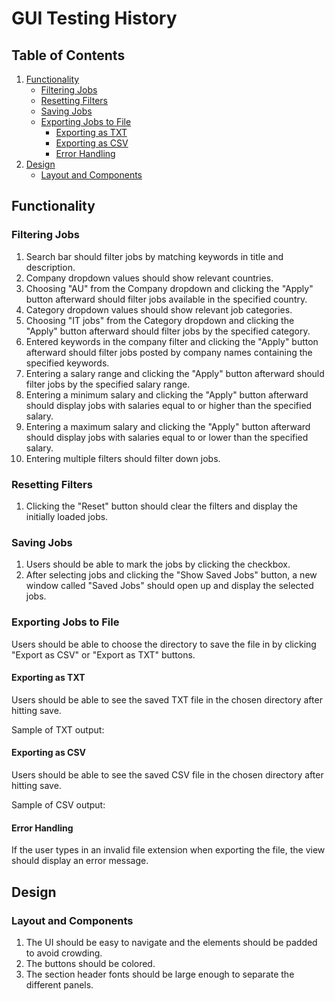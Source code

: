 # GUI Testing History

## Table of Contents
1. [Functionality](#functionality)
    - [Filtering Jobs](#filtering-jobs)
    - [Resetting Filters](#resetting-filters)
    - [Saving Jobs](#saving-jobs)
    - [Exporting Jobs to File](#exporting-jobs-to-file)
      - [Exporting as TXT](#exporting-as-txt)
      - [Exporting as CSV](#exporting-as-csv)
      - [Error Handling](#error-handling)
2. [Design](#design)
   - [Layout and Components](#layout-and-components)

## Functionality

### Filtering Jobs

1. Search bar should filter jobs by matching keywords in title and description.
2. Company dropdown values should show relevant countries.
3. Choosing "AU" from the Company dropdown and clicking the "Apply" button afterward should filter jobs available in the specified country.
3. Category dropdown values should show relevant job categories.
4. Choosing "IT jobs" from the Category dropdown and clicking the "Apply" button afterward should filter jobs by the specified category.
5. Entered keywords in the company filter and clicking the "Apply" button afterward should filter jobs posted by company names containing the specified keywords.
6. Entering a salary range and clicking the "Apply" button afterward should filter jobs by the specified salary range.
7. Entering a minimum salary and clicking the "Apply" button afterward should display jobs with salaries equal to or higher than the specified salary.
8. Entering a maximum salary and clicking the "Apply" button afterward should display jobs with salaries equal to or lower than the specified salary.
9. Entering multiple filters should filter down jobs.

### Resetting Filters

1. Clicking the "Reset" button should clear the filters and display the initially loaded jobs.

### Saving Jobs

1. Users should be able to mark the jobs by clicking the checkbox. 
2. After selecting jobs and clicking the "Show Saved Jobs" button, a new window called "Saved Jobs" should open up and display the selected jobs. 

### Exporting Jobs to File

Users should be able to choose the directory to save the file in by clicking "Export as CSV" or "Export as TXT" buttons.

#### Exporting as TXT

Users should be able to see the saved TXT file in the chosen directory after hitting save. 

Sample of TXT output: 

#### Exporting as CSV

Users should be able to see the saved CSV file in the chosen directory after hitting save.

Sample of CSV output:

#### Error Handling

If the user types in an invalid file extension when exporting the file, the view should display an error message. 


## Design

### Layout and Components

1. The UI should be easy to navigate and the elements should be padded to avoid crowding.
2. The buttons should be colored. 
3. The section header fonts should be large enough to separate the different panels. 

